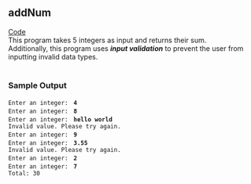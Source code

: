 ## addNum
[Code](addNum.py) <br>
This program takes 5 integers as input and returns their sum. <br>
Additionally, this program uses ***input validation*** to prevent the user from inputting invalid data types.
<br><br>
### Sample Output
`Enter an integer: ` **`4`** <br>
`Enter an integer: ` **`8`** <br>
`Enter an integer: ` **`hello world`** <br>
`Invalid value. Please try again.` <br>
`Enter an integer: ` **`9`** <br>
`Enter an integer: ` **`3.55`** <br>
`Invalid value. Please try again.` <br>
`Enter an integer: ` **`2`** <br>
`Enter an integer: ` **`7`** <br>
`Total: 30`
